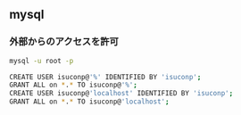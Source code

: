 ## mysql


### 外部からのアクセスを許可

```sh
mysql -u root -p
```

```sh
CREATE USER isuconp@'%' IDENTIFIED BY 'isuconp';
GRANT ALL on *.* TO isuconp@'%';
CREATE USER isuconp@'localhost' IDENTIFIED BY 'isuconp';
GRANT ALL on *.* TO isuconp@'localhost';
```
